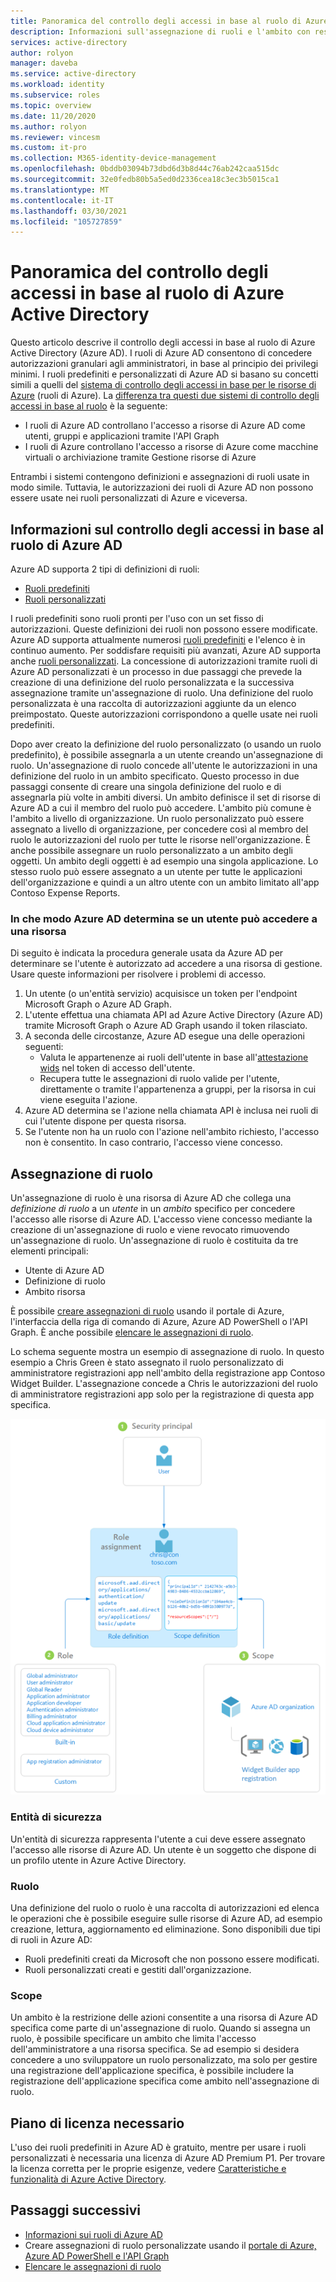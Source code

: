 ```yaml
---
title: Panoramica del controllo degli accessi in base al ruolo di Azure Active Directory
description: Informazioni sull'assegnazione di ruoli e l'ambito con restrizioni in Azure Active Directory.
services: active-directory
author: rolyon
manager: daveba
ms.service: active-directory
ms.workload: identity
ms.subservice: roles
ms.topic: overview
ms.date: 11/20/2020
ms.author: rolyon
ms.reviewer: vincesm
ms.custom: it-pro
ms.collection: M365-identity-device-management
ms.openlocfilehash: 0bddb03094b73dbd6d3b8d44c76ab242caa515dc
ms.sourcegitcommit: 32e0fedb80b5a5ed0d2336cea18c3ec3b5015ca1
ms.translationtype: MT
ms.contentlocale: it-IT
ms.lasthandoff: 03/30/2021
ms.locfileid: "105727859"
---
```

# <a name="overview-of-role-based-access-control-in-azure-active-directory"></a>Panoramica del controllo degli accessi in base al ruolo di Azure Active Directory

Questo articolo descrive il controllo degli accessi in base al ruolo di Azure Active Directory (Azure AD). I ruoli di Azure AD consentono di concedere autorizzazioni granulari agli amministratori, in base al principio dei privilegi minimi. I ruoli predefiniti e personalizzati di Azure AD si basano su concetti simili a quelli del [sistema di controllo degli accessi in base per le risorse di Azure](../../role-based-access-control/overview.md) (ruoli di Azure). La [differenza tra questi due sistemi di controllo degli accessi in base al ruolo](../../role-based-access-control/rbac-and-directory-admin-roles.md) è la seguente:

- I ruoli di Azure AD controllano l'accesso a risorse di Azure AD come utenti, gruppi e applicazioni tramite l'API Graph
- I ruoli di Azure controllano l'accesso a risorse di Azure come macchine virtuali o archiviazione tramite Gestione risorse di Azure

Entrambi i sistemi contengono definizioni e assegnazioni di ruoli usate in modo simile. Tuttavia, le autorizzazioni dei ruoli di Azure AD non possono essere usate nei ruoli personalizzati di Azure e viceversa.

## <a name="understand-azure-ad-role-based-access-control"></a>Informazioni sul controllo degli accessi in base al ruolo di Azure AD
Azure AD supporta 2 tipi di definizioni di ruoli:
* [Ruoli predefiniti](./permissions-reference.md)
* [Ruoli personalizzati](./custom-create.md)

I ruoli predefiniti sono ruoli pronti per l'uso con un set fisso di autorizzazioni. Queste definizioni dei ruoli non possono essere modificate. Azure AD supporta attualmente numerosi [ruoli predefiniti](./permissions-reference.md) e l'elenco è in continuo aumento. Per soddisfare requisiti più avanzati, Azure AD supporta anche [ruoli personalizzati](./custom-create.md). La concessione di autorizzazioni tramite ruoli di Azure AD personalizzati è un processo in due passaggi che prevede la creazione di una definizione del ruolo personalizzata e la successiva assegnazione tramite un'assegnazione di ruolo. Una definizione del ruolo personalizzata è una raccolta di autorizzazioni aggiunte da un elenco preimpostato. Queste autorizzazioni corrispondono a quelle usate nei ruoli predefiniti.  

Dopo aver creato la definizione del ruolo personalizzato (o usando un ruolo predefinito), è possibile assegnarla a un utente creando un'assegnazione di ruolo. Un'assegnazione di ruolo concede all'utente le autorizzazioni in una definizione del ruolo in un ambito specificato. Questo processo in due passaggi consente di creare una singola definizione del ruolo e di assegnarla più volte in ambiti diversi. Un ambito definisce il set di risorse di Azure AD a cui il membro del ruolo può accedere. L'ambito più comune è l'ambito a livello di organizzazione. Un ruolo personalizzato può essere assegnato a livello di organizzazione, per concedere così al membro del ruolo le autorizzazioni del ruolo per tutte le risorse nell'organizzazione. È anche possibile assegnare un ruolo personalizzato a un ambito degli oggetti. Un ambito degli oggetti è ad esempio una singola applicazione. Lo stesso ruolo può essere assegnato a un utente per tutte le applicazioni dell'organizzazione e quindi a un altro utente con un ambito limitato all'app Contoso Expense Reports.  

### <a name="how-azure-ad-determines-if-a-user-has-access-to-a-resource"></a>In che modo Azure AD determina se un utente può accedere a una risorsa

Di seguito è indicata la procedura generale usata da Azure AD per determinare se l'utente è autorizzato ad accedere a una risorsa di gestione. Usare queste informazioni per risolvere i problemi di accesso.

1. Un utente (o un'entità servizio) acquisisce un token per l'endpoint Microsoft Graph o Azure AD Graph.
1. L'utente effettua una chiamata API ad Azure Active Directory (Azure AD) tramite Microsoft Graph o Azure AD Graph usando il token rilasciato.
1. A seconda delle circostanze, Azure AD esegue una delle operazioni seguenti:
   - Valuta le appartenenze ai ruoli dell'utente in base all'[attestazione wids](../../active-directory-b2c/access-tokens.md) nel token di accesso dell'utente.
   - Recupera tutte le assegnazioni di ruolo valide per l'utente, direttamente o tramite l'appartenenza a gruppi, per la risorsa in cui viene eseguita l'azione.
1. Azure AD determina se l'azione nella chiamata API è inclusa nei ruoli di cui l'utente dispone per questa risorsa.
1. Se l'utente non ha un ruolo con l'azione nell'ambito richiesto, l'accesso non è consentito. In caso contrario, l'accesso viene concesso.

## <a name="role-assignment"></a>Assegnazione di ruolo

Un'assegnazione di ruolo è una risorsa di Azure AD che collega una *definizione di ruolo* a un *utente* in un *ambito* specifico per concedere l'accesso alle risorse di Azure AD. L'accesso viene concesso mediante la creazione di un'assegnazione di ruolo e viene revocato rimuovendo un'assegnazione di ruolo. Un'assegnazione di ruolo è costituita da tre elementi principali:

- Utente di Azure AD
- Definizione di ruolo
- Ambito risorsa

È possibile [creare assegnazioni di ruolo](custom-create.md) usando il portale di Azure, l'interfaccia della riga di comando di Azure, Azure AD PowerShell o l'API Graph. È anche possibile [elencare le assegnazioni di ruolo](view-assignments.md).

Lo schema seguente mostra un esempio di assegnazione di ruolo. In questo esempio a Chris Green è stato assegnato il ruolo personalizzato di amministratore registrazioni app nell'ambito della registrazione app Contoso Widget Builder. L'assegnazione concede a Chris le autorizzazioni del ruolo di amministratore registrazioni app solo per la registrazione di questa app specifica.

![L'assegnazione di ruolo è il modo in cui vengono imposte le autorizzazioni e include tre parti](./media/custom-overview/rbac-overview.png)

### <a name="security-principal"></a>Entità di sicurezza

Un'entità di sicurezza rappresenta l'utente a cui deve essere assegnato l'accesso alle risorse di Azure AD. Un utente è un soggetto che dispone di un profilo utente in Azure Active Directory.

### <a name="role"></a>Ruolo

Una definizione del ruolo o ruolo è una raccolta di autorizzazioni ed elenca le operazioni che è possibile eseguire sulle risorse di Azure AD, ad esempio creazione, lettura, aggiornamento ed eliminazione. Sono disponibili due tipi di ruoli in Azure AD:

- Ruoli predefiniti creati da Microsoft che non possono essere modificati.
- Ruoli personalizzati creati e gestiti dall'organizzazione.

### <a name="scope"></a>Scope

Un ambito è la restrizione delle azioni consentite a una risorsa di Azure AD specifica come parte di un'assegnazione di ruolo. Quando si assegna un ruolo, è possibile specificare un ambito che limita l'accesso dell'amministratore a una risorsa specifica. Se ad esempio si desidera concedere a uno sviluppatore un ruolo personalizzato, ma solo per gestire una registrazione dell'applicazione specifica, è possibile includere la registrazione dell'applicazione specifica come ambito nell'assegnazione di ruolo.

## <a name="required-license-plan"></a>Piano di licenza necessario

L'uso dei ruoli predefiniti in Azure AD è gratuito, mentre per usare i ruoli personalizzati è necessaria una licenza di Azure AD Premium P1. Per trovare la licenza corretta per le proprie esigenze, vedere [Caratteristiche e funzionalità di Azure Active Directory](https://azure.microsoft.com/pricing/details/active-directory).

## <a name="next-steps"></a>Passaggi successivi

- [Informazioni sui ruoli di Azure AD](concept-understand-roles.md)
- Creare assegnazioni di ruolo personalizzate usando il [portale di Azure, Azure AD PowerShell e l'API Graph](custom-create.md)
- [Elencare le assegnazioni di ruolo](view-assignments.md)